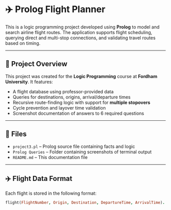 # ✈️ Prolog Flight Planner

This is a logic programming project developed using **Prolog** to model and search airline flight routes. The application supports flight scheduling, querying direct and multi-stop connections, and validating travel routes based on timing.

---

## 📌 Project Overview

This project was created for the **Logic Programming** course at **Fordham University**. It features:

- A flight database using professor-provided data
- Queries for destinations, origins, arrival/departure times
- Recursive route-finding logic with support for **multiple stopovers**
- Cycle prevention and layover time validation
- Screenshot documentation of answers to 6 required questions

---

## 📁 Files

- `project3.pl` – Prolog source file containing facts and logic
- `Prolog Queries` – Folder containing screenshots of terminal output
- `README.md` – This documentation file

---

## ✈️ Flight Data Format

Each flight is stored in the following format:
```prolog
flight(FlightNumber, Origin, Destination, DepartureTime, ArrivalTime).
